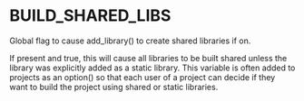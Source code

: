   

# BUILD_SHARED_LIBS  
Global flag to cause add_library() to create shared libraries if on.  

If present and true, this will cause all libraries to be built shared
unless the library was explicitly added as a static library.  This
variable is often added to projects as an option() so that each user
of a project can decide if they want to build the project using shared or
static libraries.  

